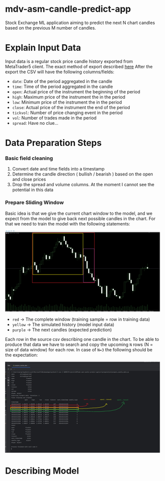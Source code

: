 # mdv-asm-candle-predict-app
Stock Exchange ML application aiming to predict the next N chart candles based on the previous M number of candles.


# Explain Input Data 
Input data is a regular stock price candle history exported from MetaTrader5 client. The exact method of export described [here](https://strategyquant.com/doc/quantdatamanager/how-to-export-data-from-metatrader-5/)
After the export the CSV will have the following columns/fields: 

- `date`: Date of the period aggregated in the candle
- `time`: Time of the period aggregated in the candle
- `open`: Actual price of the instrument the beginning of the period
- `high`: Maximum price of the instrument the in the period
- `low`: Minimum price of the instrument the in the period
- `close`: Actual price of the instrument the end of the period
- `tickvol`: Number of price changing event in the period
- `vol`: Number of trades made in the period
- `spread`: Have no clue...

# Data Preparation Steps 

### Basic field cleaning
1. Convert date and time fields into a timestamp
2. Determine the candle direction ( bullish / bearish ) based on the open and close prices
3. Drop the spread and volume columns. At the moment I cannot see the potential in this data

### Prepare Sliding Window
Basic idea is that we give the current chart window to the model, and we expect from the model to give back next possible candles in the chart. For that we need to train the model with the following statements: 

![sliding_window_sample.JPG](doc%2Fsliding_window_sample.JPG)

-  `red` -> The complete window (training sample = row in training data)
-  `yellow` -> The simulated history (model input data) 
-  `purple` -> The next candles (expected prediction)

Each row in the source csv describing one candle in the chart. To be able to produce that data we have to search and copy the upcoming `N` rows (N = size of data window) for each row.
In case of `N=3` the following should be the expectation:

![sliding_window_csv_expectation.JPG](doc%2Fsliding_window_csv_expectation.JPG)

# Describing Model